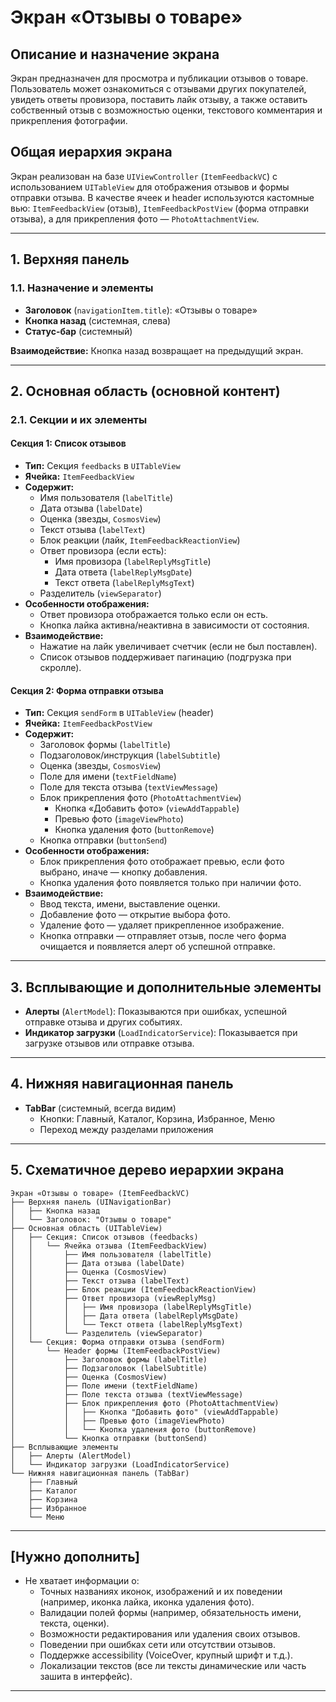 # Экран «Отзывы о товаре»

## Описание и назначение экрана
Экран предназначен для просмотра и публикации отзывов о товаре. Пользователь может ознакомиться с отзывами других покупателей, увидеть ответы провизора, поставить лайк отзыву, а также оставить собственный отзыв с возможностью оценки, текстового комментария и прикрепления фотографии.

## Общая иерархия экрана
Экран реализован на базе `UIViewController` (`ItemFeedbackVC`) с использованием `UITableView` для отображения отзывов и формы отправки отзыва. В качестве ячеек и header используются кастомные вью: `ItemFeedbackView` (отзыв), `ItemFeedbackPostView` (форма отправки отзыва), а для прикрепления фото — `PhotoAttachmentView`.

---

## 1. Верхняя панель

### 1.1. Назначение и элементы
- **Заголовок** (`navigationItem.title`): «Отзывы о товаре»
- **Кнопка назад** (системная, слева)
- **Статус-бар** (системный)

**Взаимодействие:** Кнопка назад возвращает на предыдущий экран.

---

## 2. Основная область (основной контент)

### 2.1. Секции и их элементы

#### **Секция 1: Список отзывов**
- **Тип:** Секция `feedbacks` в `UITableView`
- **Ячейка:** `ItemFeedbackView`
- **Содержит:**
  - Имя пользователя (`labelTitle`)
  - Дата отзыва (`labelDate`)
  - Оценка (звезды, `CosmosView`)
  - Текст отзыва (`labelText`)
  - Блок реакции (лайк, `ItemFeedbackReactionView`)
  - Ответ провизора (если есть):
    - Имя провизора (`labelReplyMsgTitle`)
    - Дата ответа (`labelReplyMsgDate`)
    - Текст ответа (`labelReplyMsgText`)
  - Разделитель (`viewSeparator`)
- **Особенности отображения:**
  - Ответ провизора отображается только если он есть.
  - Кнопка лайка активна/неактивна в зависимости от состояния.
- **Взаимодействие:**
  - Нажатие на лайк увеличивает счетчик (если не был поставлен).
  - Список отзывов поддерживает пагинацию (подгрузка при скролле).

#### **Секция 2: Форма отправки отзыва**
- **Тип:** Секция `sendForm` в `UITableView` (header)
- **Ячейка:** `ItemFeedbackPostView`
- **Содержит:**
  - Заголовок формы (`labelTitle`)
  - Подзаголовок/инструкция (`labelSubtitle`)
  - Оценка (звезды, `CosmosView`)
  - Поле для имени (`textFieldName`)
  - Поле для текста отзыва (`textViewMessage`)
  - Блок прикрепления фото (`PhotoAttachmentView`)
    - Кнопка «Добавить фото» (`viewAddTappable`)
    - Превью фото (`imageViewPhoto`)
    - Кнопка удаления фото (`buttonRemove`)
  - Кнопка отправки (`buttonSend`)
- **Особенности отображения:**
  - Блок прикрепления фото отображает превью, если фото выбрано, иначе — кнопку добавления.
  - Кнопка удаления фото появляется только при наличии фото.
- **Взаимодействие:**
  - Ввод текста, имени, выставление оценки.
  - Добавление фото — открытие выбора фото.
  - Удаление фото — удаляет прикрепленное изображение.
  - Кнопка отправки — отправляет отзыв, после чего форма очищается и появляется алерт об успешной отправке.

---

## 3. Всплывающие и дополнительные элементы

- **Алерты** (`AlertModel`): Показываются при ошибках, успешной отправке отзыва и других событиях.
- **Индикатор загрузки** (`LoadIndicatorService`): Показывается при загрузке отзывов или отправке отзыва.

---

## 4. Нижняя навигационная панель

- **TabBar** (системный, всегда видим)
  - Кнопки: Главный, Каталог, Корзина, Избранное, Меню
  - Переход между разделами приложения

---

## 5. Схематичное дерево иерархии экрана

```
Экран «Отзывы о товаре» (ItemFeedbackVC)
├── Верхняя панель (UINavigationBar)
│   ├── Кнопка назад
│   └── Заголовок: "Отзывы о товаре"
├── Основная область (UITableView)
│   ├── Секция: Список отзывов (feedbacks)
│   │   └── Ячейка отзыва (ItemFeedbackView)
│   │       ├── Имя пользователя (labelTitle)
│   │       ├── Дата отзыва (labelDate)
│   │       ├── Оценка (CosmosView)
│   │       ├── Текст отзыва (labelText)
│   │       ├── Блок реакции (ItemFeedbackReactionView)
│   │       ├── Ответ провизора (viewReplyMsg)
│   │       │   ├── Имя провизора (labelReplyMsgTitle)
│   │       │   ├── Дата ответа (labelReplyMsgDate)
│   │       │   └── Текст ответа (labelReplyMsgText)
│   │       └── Разделитель (viewSeparator)
│   └── Секция: Форма отправки отзыва (sendForm)
│       └── Header формы (ItemFeedbackPostView)
│           ├── Заголовок формы (labelTitle)
│           ├── Подзаголовок (labelSubtitle)
│           ├── Оценка (CosmosView)
│           ├── Поле имени (textFieldName)
│           ├── Поле текста отзыва (textViewMessage)
│           ├── Блок прикрепления фото (PhotoAttachmentView)
│           │   ├── Кнопка "Добавить фото" (viewAddTappable)
│           │   ├── Превью фото (imageViewPhoto)
│           │   └── Кнопка удаления фото (buttonRemove)
│           └── Кнопка отправки (buttonSend)
├── Всплывающие элементы
│   ├── Алерты (AlertModel)
│   └── Индикатор загрузки (LoadIndicatorService)
└── Нижняя навигационная панель (TabBar)
    ├── Главный
    ├── Каталог
    ├── Корзина
    ├── Избранное
    └── Меню
```

---

## [Нужно дополнить]
- Не хватает информации о:
  - Точных названиях иконок, изображений и их поведении (например, иконка лайка, иконка удаления фото).
  - Валидации полей формы (например, обязательность имени, текста, оценки).
  - Возможности редактирования или удаления своих отзывов.
  - Поведении при ошибках сети или отсутствии отзывов.
  - Поддержке accessibility (VoiceOver, крупный шрифт и т.д.).
  - Локализации текстов (все ли тексты динамические или часть зашита в интерфейс).

--- 